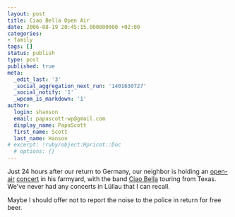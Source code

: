 ```yaml
---
layout: post
title: Ciao Bella Open Air
date: 2006-08-19 20:45:15.000000000 +02:00
categories:
- family
tags: []
status: publish
type: post
published: true
meta:
  _edit_last: '3'
  _social_aggregation_next_run: '1401630727'
  _social_notify: '1'
  _wpcom_is_markdown: '1'
author:
  login: shanson
  email: papascott-wp@gmail.com
  display_name: PapaScott
  first_name: Scott
  last_name: Hanson
# excerpt: !ruby/object:Hpricot::Doc
  # options: {}
---
```

<p>Just 24 hours after our return to Germany, our neighbor is holding an <a href="http://www.soulfulrock.de/" title="Ciao Bella - Soulful Rock from the Heart of Texas">open-air</a> <a href="http://www.abendblatt.de/daten/2006/08/09/595917.html">concert</a> in his farmyard, with the band <a href="http://www.myspace.com/ciaobellaband">Ciao Bella</a> touring from Texas. We've never had any concerts in Lüllau that I can recall.</p>
<p>Maybe I should offer not to report the noise to the police in return for free beer.</p>
